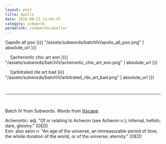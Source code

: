 ```yaml
---
layout: post
title: Apollo 
date: 2018-08-21 11:04:47
category: subwords
permalink: /subwords/apollo/ 
---
```


![apollo all poo ]({{ "/assets/subwords/batchIV/apollo_all_poo.png" | absolute_url }})

&nbsp;
&nbsp;
![acherontic chic art eon ]({{ "/assets/subwords/batchIV/acherontic_chic_art_eon.png" | absolute_url }})

&nbsp;
&nbsp;
![arbitrated rite art bad ]({{ "/assets/subwords/batchIV/arbitrated_rite_art_bad.png" | absolute_url }})

&nbsp;

---

&nbsp;

Batch IV from Subwords. Words from [litscape](https://www.litscape.com/).

Acherontic: adj. "Of or relating to Acheron (see Acheron n.); infernal, hellish; dark, gloomy." (OED)  
Eon: also aeon n. "An age of the universe, an immeasurable period of time; the whole duration of the world, or of the universe; eternity." (OED)
